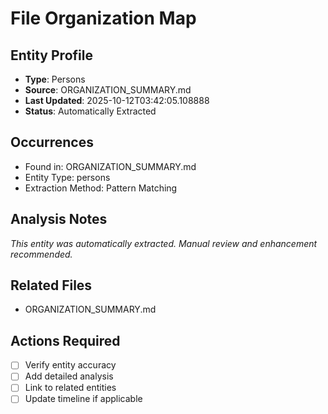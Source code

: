 # File Organization Map

## Entity Profile
- **Type**: Persons
- **Source**: ORGANIZATION_SUMMARY.md
- **Last Updated**: 2025-10-12T03:42:05.108888
- **Status**: Automatically Extracted

## Occurrences
- Found in: ORGANIZATION_SUMMARY.md
- Entity Type: persons
- Extraction Method: Pattern Matching

## Analysis Notes
*This entity was automatically extracted. Manual review and enhancement recommended.*

## Related Files
- ORGANIZATION_SUMMARY.md

## Actions Required
- [ ] Verify entity accuracy
- [ ] Add detailed analysis
- [ ] Link to related entities
- [ ] Update timeline if applicable
